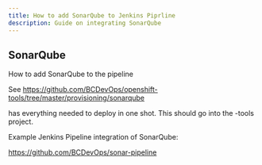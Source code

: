 ```yaml
---
title: How to add SonarQube to Jenkins Piprline
description: Guide on integrating SonarQube
---
```

## SonarQube

How to add SonarQube to the pipeline

See
https://github.com/BCDevOps/openshift-tools/tree/master/provisioning/sonarqube

has everything needed to deploy in one shot. This should go into the -tools project.

Example Jenkins Pipeline integration of SonarQube:

https://github.com/BCDevOps/sonar-pipeline
